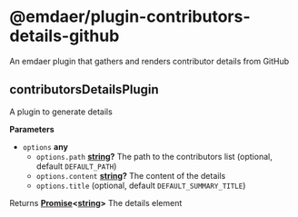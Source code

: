 <!--
  This file was generated by emdaer

  Its template can be found at .emdaer/README.emdaer.md
-->

<h1 id="-emdaer-plugin-contributors-details-github">@emdaer/plugin-contributors-details-github</h1>
<p>An emdaer plugin that gathers and renders contributor details from GitHub</p>

<h2 id="contributorsdetailsplugin">contributorsDetailsPlugin</h2>
<p>A plugin to generate details</p>
<p><strong>Parameters</strong></p>
<ul>
<li><code>options</code> <strong>any</strong> <ul>
<li><code>options.path</code> <strong><a href="https://developer.mozilla.org/en-US/docs/Web/JavaScript/Reference/Global_Objects/String">string</a>?</strong> The path to the contributors list (optional, default <code>DEFAULT_PATH</code>)</li>
<li><code>options.content</code> <strong><a href="https://developer.mozilla.org/en-US/docs/Web/JavaScript/Reference/Global_Objects/String">string</a>?</strong> The content of the details</li>
<li><code>options.title</code>   (optional, default <code>DEFAULT_SUMMARY_TITLE</code>)</li>
</ul>
</li>
</ul>
<p>Returns <strong><a href="https://developer.mozilla.org/en-US/docs/Web/JavaScript/Reference/Global_Objects/Promise">Promise</a>&lt;<a href="https://developer.mozilla.org/en-US/docs/Web/JavaScript/Reference/Global_Objects/String">string</a>&gt;</strong> The details element</p>
